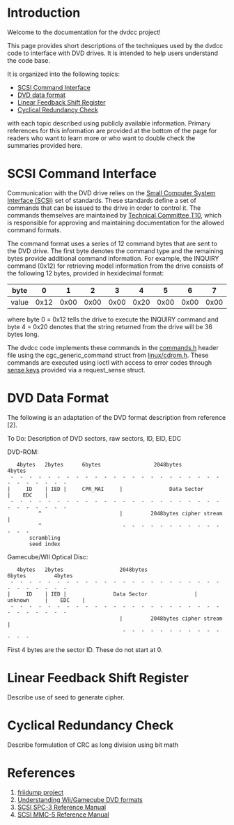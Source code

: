 # Introduction

Welcome to the documentation for the dvdcc project!

This page provides short descriptions of the techniques
used by the dvdcc code to interface with DVD drives.
It is intended to help users understand the code
base. 

It is organized into the following topics:

* [SCSI Command Interface](#scsi-command-interface)
* [DVD data format](#dvd-data-format)
* [Linear Feedback Shift Register](#linear-feedback-shift-register)
* [Cyclical Redundancy Check](#cyclical-redundancy-check)

with each topic described using publicly available information.
Primary references for this information are provided at the bottom of the
page for readers who want to learn more or who want to
double check the summaries provided here.

# SCSI Command Interface

Communication with the DVD drive relies on the
[Small Computer System Interface (SCSI)](https://en.wikipedia.org/wiki/SCSI)
set of standards. These standards define a set of
commands that can be issued to the drive in order to control it.
The commands themselves are maintained by [Technical Committee T10](https://www.t10.org/index.html),
which is responsible for approving and maintaining
documentation for the allowed command formats.

The command format uses a series of 12 command bytes that are sent
to the DVD drive. The first byte denotes the command type and the
remaining bytes provide additional command information. For example,
the INQUIRY command (0x12) for retrieving model information from the drive
consists of the following 12 bytes, provided in hexidecimal format:

| byte  |    0 |    1 |    2 |    3 |    4 |    5 |    6 |    7 |    8 |    9 |   10 |   11 |
|-------|------|------|------|------|------|------|------|------|------|------|------|------|
| value | 0x12 | 0x00 | 0x00 | 0x00 | 0x20 | 0x00 | 0x00 | 0x00 | 0x00 | 0x00 | 0x00 | 0x00 |

where byte 0 = 0x12 tells the drive to execute the INQUIRY command and
byte 4 = 0x20 denotes that the string returned from the drive will be 36 bytes long.

The dvdcc code implements these commands in the [commands.h](https://github.com/joshuarwood/dvdcc/blob/main/include/dvdcc/commands.h) header file
using the cgc_generic_command struct from [linux/cdrom.h](https://github.com/torvalds/linux/blob/master/include/uapi/linux/cdrom.h).
These commands are executed using ioctl with access to error codes through [sense keys](https://www.t10.org/lists/1spc-lst.htm) provided
via a request_sense struct.

# DVD Data Format

The following is an adaptation of the DVD format description from reference [2].

To Do: Description of DVD sectors, raw sectors, ID, EID, EDC

DVD-ROM:
```
   4bytes   2bytes      6bytes                 2048bytes             4bytes
 -  -  -  -  -  -  -  -  -  -  -  -  -  -  -  -  -  -  -  -  -  -  -  -  -  -  -  -  -  - 
|     ID    | IED |     CPR_MAI     |               Data Sector               |    EDC    |
 -  -  -  -  -  -  -  -  -  -  -  -  -  -  -  -  -  -  -  -  -  -  -  -  -  -  -  -  -  - 
          ^                         |         2048bytes cipher stream         |
          ^                          -  -  -  -  -  -  -  -  -  -  -  -  -  - 
       scrambling
       seed index   
```
Gamecube/WII Optical Disc:
```
   4bytes   2bytes                  2048bytes                     6bytes         4bytes
 -  -  -  -  -  -  -  -  -  -  -  -  -  -  -  -  -  -  -  -  -  -  -  -  -  -  -  -  -  - 
|     ID    | IED |               Data Sector               |     unknown     |    EDC    |
 -  -  -  -  -  -  -  -  -  -  -  -  -  -  -  -  -  -  -  -  -  -  -  -  -  -  -  -  -  - 
                                    |         2048bytes cipher stream         |
                                     -  -  -  -  -  -  -  -  -  -  -  -  -  -  
```

First 4 bytes are the sector ID. These do not start at 0.

# Linear Feedback Shift Register

Describe use of seed to generate cipher.

# Cyclical Redundancy Check

Describe formulation of CRC as long division using bit math

# References

1. [friidump project](https://github.com/bradenmcd/friidump)
2. [Understanding Wii/Gamecube DVD formats](https://hitmen.c02.at/files/docs/gc/Ingenieria-Inversa-Understanding_WII_Gamecube_Optical_Disks.html)
3. [SCSI SPC-3 Reference Manual](https://www.13thmonkey.org/documentation/SCSI/spc3r23.pdf)
4. [SCSI MMC-5 Reference Manual](https://www.13thmonkey.org/documentation/SCSI/mmc5r02c.pdf)
